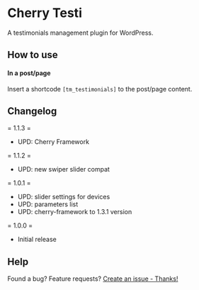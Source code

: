 # Cherry Testi
A testimonials management plugin for WordPress.

## How to use

#### In a post/page
Insert a shortcode `[tm_testimonials]` to the post/page content.

## Changelog

= 1.1.3 =
* UPD: Cherry Framework

= 1.1.2 =
* UPD: new swiper slider compat

= 1.0.1 =
* UPD: slider settings for devices
* UPD: parameters list
* UPD: cherry-framework to 1.3.1 version

= 1.0.0 =
* Initial release

## Help
Found a bug? Feature requests? [Create an issue - Thanks!](https://github.com/CherryFramework/cherry-testi/issues/new)
